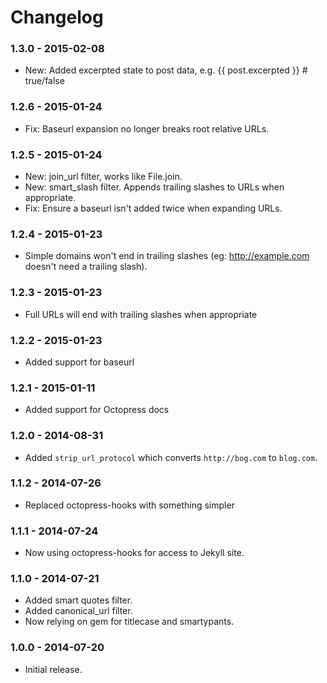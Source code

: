 # Changelog

### 1.3.0 - 2015-02-08

- New: Added excerpted state to post data, e.g. {{ post.excerpted }} # true/false

### 1.2.6 - 2015-01-24

- Fix: Baseurl expansion no longer breaks root relative URLs.

### 1.2.5 - 2015-01-24

- New: join_url filter, works like File.join.
- New: smart_slash filter. Appends trailing slashes to URLs when appropriate.
- Fix: Ensure a baseurl isn't added twice when expanding URLs.

### 1.2.4 - 2015-01-23

- Simple domains won't end in trailing slashes (eg: http://example.com doesn't need a trailing slash).

### 1.2.3 - 2015-01-23

- Full URLs will end with trailing slashes when appropriate

### 1.2.2 - 2015-01-23

- Added support for baseurl

### 1.2.1 - 2015-01-11

- Added support for Octopress docs

### 1.2.0 - 2014-08-31

- Added `strip_url_protocol` which converts `http://bog.com` to `blog.com`.

### 1.1.2 - 2014-07-26

- Replaced octopress-hooks with something simpler

### 1.1.1 - 2014-07-24

- Now using octopress-hooks for access to Jekyll site.

### 1.1.0 - 2014-07-21

- Added smart quotes filter.
- Added canonical_url filter.
- Now relying on gem for titlecase and smartypants.

### 1.0.0 - 2014-07-20

- Initial release.
